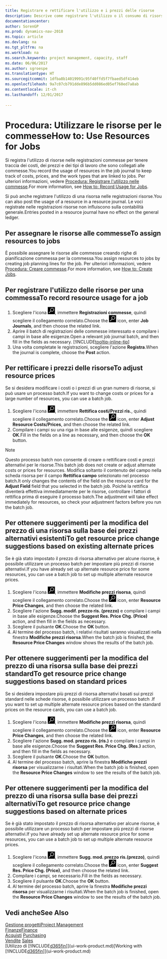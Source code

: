 ```yaml
---
title: Registrare e rettificare l'utilizzo e i prezzi delle risorse
description: Descrive come registrare l'utilizzo o il consumo di risorse associato a una commessa, per tenere traccia e gestire i costi, i prezzi e i tipi di lavoro.
documentationcenter: 
author: SorenGP
ms.prod: dynamics-nav-2018
ms.topic: article
ms.devlang: na
ms.tgt_pltfrm: na
ms.workload: na
ms.search.keywords: project management, capacity, staff
ms.date: 06/06/2017
ms.author: sgroespe
ms.translationtype: HT
ms.sourcegitcommit: 1dfba8b14019991c95f40ffd5f7fbaed5df414eb
ms.openlocfilehash: 9a7c07cb791dde896b5dd086ed05ef760ed7a8ab
ms.contentlocale: it-ch
ms.lasthandoff: 12/01/2017

---
```

# <a name="how-to-use-resources-for-jobs"></a><span data-ttu-id="f5dc7-103">Procedura: Utilizzare le risorse per le commesse</span><span class="sxs-lookup"><span data-stu-id="f5dc7-103">How to: Use Resources for Jobs</span></span>
<span data-ttu-id="f5dc7-104">Si registra l'utilizzo di risorse nelle registrazioni commesse per tenere traccia dei costi, dei prezzi e dei tipi di lavoro che sono collegati alle commesse.</span><span class="sxs-lookup"><span data-stu-id="f5dc7-104">You record the usage of resources in the job journal to keep track of costs, prices, and the work types that are linked to jobs.</span></span> <span data-ttu-id="f5dc7-105">Per ulteriori informazioni, vedere [Procedura: Registrare l'utilizzo nelle commesse](projects-how-record-job-usage.md).</span><span class="sxs-lookup"><span data-stu-id="f5dc7-105">For more information, see [How to: Record Usage for Jobs](projects-how-record-job-usage.md).</span></span>

<span data-ttu-id="f5dc7-106">Si può anche registrare l'utilizzo di una risorsa nelle registrazioni risorse.</span><span class="sxs-lookup"><span data-stu-id="f5dc7-106">You can also post the usage of a resource in a resource journal.</span></span> <span data-ttu-id="f5dc7-107">Le voci registrate nelle registrazioni risorse non influiscono sulla contabilità generale.</span><span class="sxs-lookup"><span data-stu-id="f5dc7-107">Entries posted in a resource journal have no effect on the general ledger.</span></span>

## <a name="to-assign-resources-to-jobs"></a><span data-ttu-id="f5dc7-108">Per assegnare le risorse alle commesse</span><span class="sxs-lookup"><span data-stu-id="f5dc7-108">To assign resources to jobs</span></span>
<span data-ttu-id="f5dc7-109">È possibile assegnare le risorse alle commesse creando righe di pianificazione commessa per la commessa.</span><span class="sxs-lookup"><span data-stu-id="f5dc7-109">You assign resources to jobs by creating job planning lines for the job.</span></span> <span data-ttu-id="f5dc7-110">Per ulteriori informazioni, vedere [Procedura: Creare commesse](projects-how-create-jobs.md).</span><span class="sxs-lookup"><span data-stu-id="f5dc7-110">For more information, see [How to: Create Jobs](projects-how-create-jobs.md).</span></span>

## <a name="to-record-resource-usage-for-a-job"></a><span data-ttu-id="f5dc7-111">Per registrare l'utilizzo delle risorse per una commessa</span><span class="sxs-lookup"><span data-stu-id="f5dc7-111">To record resource usage for a job</span></span>
1. <span data-ttu-id="f5dc7-112">Scegliere l'icona ![Cerca pagina o report](media/ui-search/search_small.png "icona Cerca pagina o report"), immettere **Registrazioni commesse**, quindi scegliere il collegamento correlato.</span><span class="sxs-lookup"><span data-stu-id="f5dc7-112">Choose the ![Search for Page or Report](media/ui-search/search_small.png "Search for Page or Report icon") icon, enter **Job Journals**, and then choose the related link.</span></span>
2. <span data-ttu-id="f5dc7-113">Aprire il batch di registrazioni delle commesse interessato e compilare i campi in base alle esigenze.</span><span class="sxs-lookup"><span data-stu-id="f5dc7-113">Open a relevant job journal batch, and then fill in the fields as necessary.</span></span> [!INCLUDE[tooltip-inline-tip](includes/tooltip-inline-tip_md.md)]
3. <span data-ttu-id="f5dc7-114">Una volta completate le registrazioni, scegliere l'azione **Registra**.</span><span class="sxs-lookup"><span data-stu-id="f5dc7-114">When the journal is complete, choose the **Post** action.</span></span>

## <a name="to-adjust-resource-prices"></a><span data-ttu-id="f5dc7-115">Per rettificare i prezzi delle risorse</span><span class="sxs-lookup"><span data-stu-id="f5dc7-115">To adjust resource prices</span></span>
<span data-ttu-id="f5dc7-116">Se si desidera modificare i costi o i prezzi di un gran numero di risorse, si può usare un processo batch.</span><span class="sxs-lookup"><span data-stu-id="f5dc7-116">If you want to change costs or prices for a large number of resources, you can use a batch job.</span></span>  

1. <span data-ttu-id="f5dc7-117">Scegliere l'icona ![Cerca pagina o report](media/ui-search/search_small.png "icona Cerca pagina o report"), immettere **Rettifica costi/Prezzi ris.**, quindi scegliere il collegamento correlato.</span><span class="sxs-lookup"><span data-stu-id="f5dc7-117">Choose the ![Search for Page or Report](media/ui-search/search_small.png "Search for Page or Report icon") icon, enter **Adjust Resource Costs/Prices**, and then choose the related link.</span></span>
2. <span data-ttu-id="f5dc7-118">Compilare i campi su una riga in base alle esigenze, quindi scegliere **OK**.</span><span class="sxs-lookup"><span data-stu-id="f5dc7-118">Fill in the fields on a line as necessary, and then choose the **OK** button.</span></span>

> [!NOTE]  
>   <span data-ttu-id="f5dc7-119">Questo processo batch non consente di creare o rettificare costi e prezzi alternativi per le risorse.</span><span class="sxs-lookup"><span data-stu-id="f5dc7-119">This batch job does not create or adjust alternate costs or prices for resources.</span></span> <span data-ttu-id="f5dc7-120">Modifica soltanto il contenuto del campo nella scheda risorsa per il campo **Rettifica campo** selezionato nel processo batch.</span><span class="sxs-lookup"><span data-stu-id="f5dc7-120">It only changes the contents of the field on the resource card for the **Adjust Field** field that you selected in the batch job.</span></span> <span data-ttu-id="f5dc7-121">Poiché la rettifica diventerà effettiva immediatamente per le risorse, controllare i fattori di rettifica prima di eseguire il processo batch.</span><span class="sxs-lookup"><span data-stu-id="f5dc7-121">The adjustment will take effect immediately for resources, so check your adjustment factors before you run the batch job.</span></span>

## <a name="to-get-resource-price-change-suggestions-based-on-existing-alternate-prices"></a><span data-ttu-id="f5dc7-122">Per ottenere suggerimenti per la modifica del prezzo di una risorsa sulla base dei prezzi alternativi esistenti</span><span class="sxs-lookup"><span data-stu-id="f5dc7-122">To get resource price change suggestions based on existing alternate prices</span></span>
<span data-ttu-id="f5dc7-123">Se è già stato impostato il prezzo di risorsa alternativo per alcune risorse, è possibile utilizzare un processo batch per impostare più prezzi di risorse alternativi.</span><span class="sxs-lookup"><span data-stu-id="f5dc7-123">If you have already set up alternate resource price for some resources, you can use a batch job to set up multiple alternate resource prices.</span></span>

1. <span data-ttu-id="f5dc7-124">Scegliere l'icona ![Cerca pagina o report](media/ui-search/search_small.png "icona Cerca pagina o report"), immettere **Modifiche prezzi risorsa**, quindi scegliere il collegamento correlato.</span><span class="sxs-lookup"><span data-stu-id="f5dc7-124">Choose the ![Search for Page or Report](media/ui-search/search_small.png "Search for Page or Report icon") icon, enter **Resource Price Changes**, and then choose the related link.</span></span>
2. <span data-ttu-id="f5dc7-125">Scegliere l'azione **Sugg. modif. prezzo ris. (prezzo)** e compilare i campi in base alle esigenze.</span><span class="sxs-lookup"><span data-stu-id="f5dc7-125">Choose the **Suggest Res. Price Chg. (Price)** action, and then fill in the fields as necessary.</span></span>
3. <span data-ttu-id="f5dc7-126">Scegliere il pulsante **OK**.</span><span class="sxs-lookup"><span data-stu-id="f5dc7-126">Choose the **OK** button.</span></span>  
4. <span data-ttu-id="f5dc7-127">Al termine del processo batch, i relativi risultati saranno visualizzati nella finestra **Modifiche prezzi risorsa**.</span><span class="sxs-lookup"><span data-stu-id="f5dc7-127">When the batch job is finished, the **Resource Price Changes** window shows the results of the batch job.</span></span>

## <a name="to-get-resource-price-change-suggestions-based-on-standard-prices"></a><span data-ttu-id="f5dc7-128">Per ottenere suggerimenti per la modifica del prezzo di una risorsa sulla base dei prezzi standard</span><span class="sxs-lookup"><span data-stu-id="f5dc7-128">To get resource price change suggestions based on standard prices</span></span>
<span data-ttu-id="f5dc7-129">Se si desidera impostare più prezzi di risorsa alternativi basati sui prezzi standard nelle schede risorse, è possibile utilizzare un processo batch .</span><span class="sxs-lookup"><span data-stu-id="f5dc7-129">If you want to set up multiple alternate resource prices based on the standard prices on the resource cards, you can use a batch job.</span></span>  

1. <span data-ttu-id="f5dc7-130">Scegliere l'icona ![Cerca pagina o report](media/ui-search/search_small.png "icona Cerca pagina o report"), immettere **Modifiche prezzi risorsa**, quindi scegliere il collegamento correlato.</span><span class="sxs-lookup"><span data-stu-id="f5dc7-130">Choose the ![Search for Page or Report](media/ui-search/search_small.png "Search for Page or Report icon") icon, enter **Resource Price Changes**, and then choose the related link.</span></span>
2. <span data-ttu-id="f5dc7-131">Scegliere l'azione **Sugg. mod. prezzo ris. (ris.)** e compilare i campi in base alle esigenze.</span><span class="sxs-lookup"><span data-stu-id="f5dc7-131">Choose the **Suggest Res. Price Chg. (Res.)** action, and then fill in the fields as necessary.</span></span>  
3. <span data-ttu-id="f5dc7-132">Scegliere il pulsante **OK**.</span><span class="sxs-lookup"><span data-stu-id="f5dc7-132">Choose the **OK** button.</span></span>  
4. <span data-ttu-id="f5dc7-133">Al termine del processo batch, aprire la finestra **Modifiche prezzi risorsa** per visualizzarne i risultati.</span><span class="sxs-lookup"><span data-stu-id="f5dc7-133">When the batch job is finished, open the **Resource Price Changes** window to see the results of the batch job.</span></span>

## <a name="to-get-resource-price-change-suggestions-based-on-alternate-prices"></a><span data-ttu-id="f5dc7-134">Per ottenere suggerimenti per la modifica del prezzo di una risorsa sulla base dei prezzi alternativi</span><span class="sxs-lookup"><span data-stu-id="f5dc7-134">To get resource price change suggestions based on alternate prices</span></span>
<span data-ttu-id="f5dc7-135">Se è già stato impostato il prezzo di risorsa alternativo per alcune risorse, è possibile utilizzare un processo batch per impostare più prezzi di risorse alternativi.</span><span class="sxs-lookup"><span data-stu-id="f5dc7-135">If you have already set up alternate resource price for some resources, you can use a batch job to set up multiple alternate resource prices.</span></span>

1. <span data-ttu-id="f5dc7-136">Scegliere l'icona ![Cerca pagina o report](media/ui-search/search_small.png "icona Cerca pagina o report"), immettere **Sugg. mod. prezzo ris.(prezzo)**, quindi scegliere il collegamento correlato.</span><span class="sxs-lookup"><span data-stu-id="f5dc7-136">Choose the ![Search for Page or Report](media/ui-search/search_small.png "Search for Page or Report icon") icon, enter **Suggest Res. Price Chg. (Price)**, and then choose the related link.</span></span>  
2. <span data-ttu-id="f5dc7-137">Compilare i campi, se necessario.</span><span class="sxs-lookup"><span data-stu-id="f5dc7-137">Fill in the fields as necessary.</span></span>
3. <span data-ttu-id="f5dc7-138">Scegliere il pulsante **OK**.</span><span class="sxs-lookup"><span data-stu-id="f5dc7-138">Choose the **OK** button.</span></span>  
4. <span data-ttu-id="f5dc7-139">Al termine del processo batch, aprire la finestra **Modifiche prezzi risorsa** per visualizzarne i risultati.</span><span class="sxs-lookup"><span data-stu-id="f5dc7-139">When the batch job is finished, open the **Resource Price Changes** window to see the results of the batch job.</span></span>

## <a name="see-also"></a><span data-ttu-id="f5dc7-140">Vedi anche</span><span class="sxs-lookup"><span data-stu-id="f5dc7-140">See Also</span></span>
[<span data-ttu-id="f5dc7-141">Gestione progetti</span><span class="sxs-lookup"><span data-stu-id="f5dc7-141">Project Management</span></span>](projects-manage-projects.md)  
[<span data-ttu-id="f5dc7-142">Finanze</span><span class="sxs-lookup"><span data-stu-id="f5dc7-142">Finance</span></span>](finance.md)  
<span data-ttu-id="f5dc7-143">[Acquisti](purchasing-manage-purchasing.md)       </span><span class="sxs-lookup"><span data-stu-id="f5dc7-143">[Purchasing](purchasing-manage-purchasing.md)       </span></span>  
<span data-ttu-id="f5dc7-144">[Vendite](sales-manage-sales.md)   </span><span class="sxs-lookup"><span data-stu-id="f5dc7-144">[Sales](sales-manage-sales.md)   </span></span>  
<span data-ttu-id="f5dc7-145">[Utilizzo di [!INCLUDE[d365fin](includes/d365fin_md.md)]](ui-work-product.md)</span><span class="sxs-lookup"><span data-stu-id="f5dc7-145">[Working with [!INCLUDE[d365fin](includes/d365fin_md.md)]](ui-work-product.md)</span></span>  

